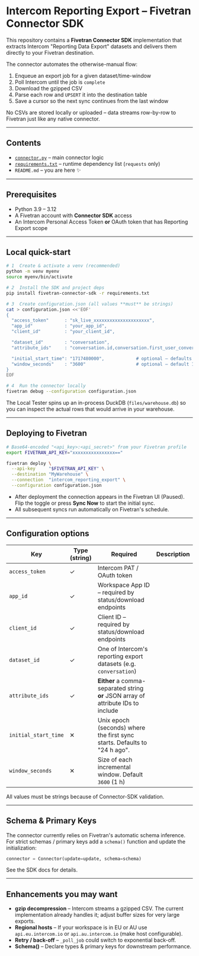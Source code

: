 # Intercom Reporting Export – Fivetran Connector SDK

This repository contains a **Fivetran Connector SDK** implementation that extracts Intercom "Reporting Data Export" datasets and delivers them directly to your Fivetran destination.

The connector automates the otherwise-manual flow:

1. Enqueue an export job for a given dataset/time-window
2. Poll Intercom until the job is `complete`
3. Download the gzipped CSV
4. Parse each row and `UPSERT` it into the destination table
5. Save a cursor so the next sync continues from the last window

No CSVs are stored locally or uploaded – data streams row-by-row to Fivetran just like any native connector.

---
## Contents
* [`connector.py`](connector.py)  – main connector logic
* [`requirements.txt`](requirements.txt) – runtime dependency list (`requests` only)
* `README.md` – you are here ✨

---
## Prerequisites
* Python 3.9 – 3.12
* A Fivetran account with **Connector SDK** access
* An Intercom Personal Access Token **or** OAuth token that has Reporting Export scope

---
## Local quick-start
```bash
# 1  Create & activate a venv (recommended)
python -m venv myenv
source myenv/bin/activate

# 2  Install the SDK and project deps
pip install fivetran-connector-sdk -r requirements.txt

# 3  Create configuration.json (all values **must** be strings)
cat > configuration.json <<'EOF'
{
  "access_token"      : "sk_live_xxxxxxxxxxxxxxxxxxxxx",
  "app_id"            : "your_app_id",
  "client_id"         : "your_client_id",

  "dataset_id"        : "conversation",
  "attribute_ids"     : "conversation.id,conversation.first_user_conversation_part_created_at",

  "initial_start_time": "1717480000",            # optional – defaults to 24h ago
  "window_seconds"    : "3600"                   # optional – default 1 hour
}
EOF

# 4  Run the connector locally
fivetran debug --configuration configuration.json
```
The Local Tester spins up an in-process DuckDB (`files/warehouse.db`) so you can inspect the actual rows that would arrive in your warehouse.

---
## Deploying to Fivetran
```bash
# Base64-encoded "<api_key>:<api_secret>" from your Fivetran profile
export FIVETRAN_API_KEY="xxxxxxxxxxxxxxxx=="

fivetran deploy \
  --api-key     "$FIVETRAN_API_KEY" \
  --destination "MyWarehouse" \
  --connection  "intercom_reporting_export" \
  --configuration configuration.json
```
* After deployment the connection appears in the Fivetran UI (Paused).  Flip the toggle or press **Sync Now** to start the initial sync.
* All subsequent syncs run automatically on Fivetran's schedule.

---
## Configuration options
| Key | Type (string) | Required | Description |
|-----|---------------|----------|-------------|
| `access_token` | ✓ | Intercom PAT / OAuth token |
| `app_id` | ✓ | Workspace App ID – required by status/download endpoints |
| `client_id` | ✓ | Client ID – required by status/download endpoints |
| `dataset_id` | ✓ | One of Intercom's reporting export datasets (e.g. `conversation`) |
| `attribute_ids` | ✓ | **Either** a comma-separated string **or** JSON array of attribute IDs to include |
| `initial_start_time` | ✕ | Unix epoch (seconds) where the first sync starts. Defaults to "24 h ago". |
| `window_seconds` | ✕ | Size of each incremental window. Default `3600` (1 h) |

All values must be strings because of Connector-SDK validation.

---
## Schema & Primary Keys
The connector currently relies on Fivetran's automatic schema inference.  For strict schemas / primary keys add a `schema()` function and update the initialization:
```python
connector = Connector(update=update, schema=schema)
```
See the SDK docs for details.

---
## Enhancements you may want
* **gzip decompression** – Intercom streams a gzipped CSV.  The current implementation already handles it; adjust buffer sizes for very large exports.
* **Regional hosts** – If your workspace is in EU or AU use `api.eu.intercom.io` or `api.au.intercom.io` (make host configurable).
* **Retry / back-off** – `_poll_job` could switch to exponential back-off.
* **Schema()** – Declare types & primary keys for downstream performance.
